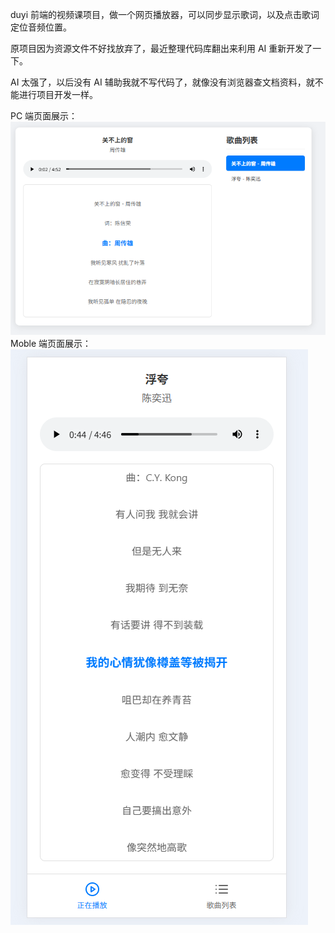 duyi 前端的视频课项目，做一个网页播放器，可以同步显示歌词，以及点击歌词定位音频位置。

原项目因为资源文件不好找放弃了，最近整理代码库翻出来利用 AI 重新开发了一下。

AI 太强了，以后没有 AI 辅助我就不写代码了，就像没有浏览器查文档资料，就不能进行项目开发一样。


PC 端页面展示：
![](./assets/demo/image.png)
Moble 端页面展示：
![](./assets/demo/image%20copy.png)